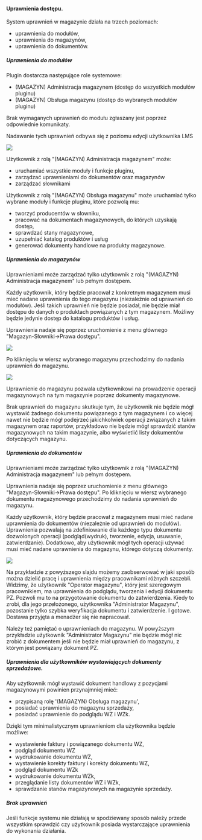 #### Uprawnienia dostępu.

System uprawnień w magazynie działa na trzech poziomach:
- uprawnienia do modułów,
- uprawnienia do magazynów,
- uprawnienia do dokumentów.

##### Uprawnienia do modułów

Plugin dostarcza następujące role systemowe:
- (MAGAZYN) Administracja magazynem (dostęp do wszystkich modułów pluginu)
- (MAGAZYN) Obsługa magazynu (dostęp do wybranych modułów pluginu)

Brak wymaganych uprawnień do modułu zgłaszany jest poprzez odpowiednie komunikaty.

Nadawanie tych uprawnień odbywa się z poziomu edycji użytkownika LMS

![](https://www.chilan.com/lms-plus/screenshots/warehouse/wh-200.png)

Użytkownik z rolą "(MAGAZYN) Administracja magazynem" może:

- uruchamiać wszystkie moduły i funkcje pluginu,
- zarządzać uprawnieniami do dokumentów oraz magazynów
- zarządzać słownikami

Użytkownik z rolą "(MAGAZYN) Obsługa magazynu" może uruchamiać tylko wybrane moduły i funkcje pluginu, które pozwolą mu:
- tworzyć producentów w słowniku,
- pracować na dokumentach magazynowych, do których uzyskają dostęp,
- sprawdzać stany magazynowe,
- uzupełniać katalog produktów i usług
- generować dokumenty handlowe na produkty magazynowe.

##### Uprawnienia do magazynów

Uprawnieniami może zarządzać tylko użytkownik z rolą "(MAGAZYN) Administracja magazynem" lub pełnym dostępem.

Każdy użytkownik, który będzie pracował z konkretnym magazynem musi mieć nadane uprawnienia do tego magazynu (niezależnie od uprawnień do modułów). Jeśli takich uprawnień nie będzie posiadał, nie będzie miał dostępu do danych o produktach powiązanych z tym magazynem. Możliwy będzie jedynie dostęp do katalogu produktów i usług.

Uprawnienia nadaje się poprzez uruchomienie z menu głównego "Magazyn-Słowniki->Prawa dostępu".

![](https://www.chilan.com/lms-plus/screenshots/warehouse/wh-201.png)

Po kliknięciu w wiersz wybranego magazynu przechodzimy do nadania uprawnień do magazynu.

![](https://www.chilan.com/lms-plus/screenshots/warehouse/wh-202.png)

Uprawnienie do magazynu pozwala użytkownikowi na prowadzenie operacji magazynowych na tym magazynie poprzez dokumenty magazynowe.

Brak uprawnień do magazynu skutkuje tym, że użytkownik nie będzie mógł wystawić żadnego dokumentu powiązanego z tym magazynem i co więcej nawet nie będzie mógł podejrzeć jakichkolwiek operacji związanych z takim magazynem  oraz raportów, przykładowo nie będzie mógł sprawdzić stanów magazynowych na takim magazynie, albo wyświetlić listy dokumentów dotyczących magazynu.

##### Uprawnienia do dokumentów

Uprawnieniami może zarządzać tylko użytkownik z rolą "(MAGAZYN) Administracja magazynem" lub pełnym dostępem.

Uprawnienia nadaje się poprzez uruchomienie z menu głównego "Magazyn-Słowniki->Prawa dostępu". Po kliknięciu w wiersz wybranego dokumentu magazynowego przechodzimy do nadania uprawnień do magazynu.

Każdy użytkownik, który będzie pracował z magazynem musi mieć nadane uprawnienia do dokumentów (niezależnie od uprawnień do modułów). Uprawnienia pozwalają na zdefiniowanie dla każdego typu dokumentu dozwolonych operacji (podgląd(wydruk), tworzenie, edycja, usuwanie, zatwierdzanie). Dodatkowo, aby użytkownik mógł tych operacji używać musi mieć nadane uprawnienia do magazynu, którego dotyczą dokumenty.

![](https://www.chilan.com/lms-plus/screenshots/warehouse/wh-203.png)

Na przykładzie z powyższego slajdu możemy zaobserwować w jaki sposób można dzielić pracę i uprawnienia między pracownikami różnych szczebli. Widzimy, że użytkownik "Operator magazynu", który jest szeregowym pracownikiem, ma uprawnienia do podglądu, tworzenia i edycji dokumentu PZ. Pozwoli mu to na przygotowanie dokumentu do zatwierdzenia. Kiedy to zrobi, dla jego przełożonego, użytkownika "Administrator Magazynu", pozostanie tylko szybka weryfikacja dokumentu i zatwierdzenie. I gotowe. Dostawa przyjęta a menadżer się nie napracował.

Należy też pamiętać o uprawnieniach do magazynu. W powyższym przykładzie użytkownik "Administrator Magazynu" nie będzie mógł nic zrobić z dokumentem jeśli nie będzie miał uprawnień do magazynu, z którym jest powiązany dokument PZ.

##### Uprawnienia dla użytkowników wystawiających dokumenty sprzedażowe.

Aby użytkownik mógł wystawić dokument handlowy z pozycjami magazynowymi  powinien przynajmniej mieć:
- przypisaną rolę '(MAGAZYN) Obsługa magazynu',
- posiadać uprawnienia do magazynu sprzedaży,
- posiadać uprawnienie do podglądu WZ i WZk.

Dzięki tym minimalistycznym uprawnieniom dla użytkownika będzie możliwe:
- wystawienie faktury i powiązanego dokumentu WZ,
- podgląd dokumentu WZ
- wydrukowanie dokumentu WZ,
- wystawienie korekty faktury i korekty dokumentu WZ,
- podgląd dokumentu WZk
- wydrukowanie dokumentu WZk,
- przeglądanie listy dokumentów WZ i WZk,
- sprawdzanie stanów magazynowych na magazynie sprzedaży.

##### Brak uprawnień

Jeśli funkcje systemu nie działają w spodziewany sposób należy przede wszystkim sprawdzić czy użytkownik posiada wystarczające uprawnienia do wykonania działania.
